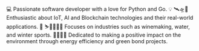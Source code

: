 💻 Passionate software developer with a love for Python and Go. 
💡 🛰️🛸🚁 Enthusiastic about IoT, AI and Blockchain technologies and their real-world applications. 
🍷 ⛷️🎿🏄🏻‍♀️ Focuses on industries such as winemaking, water, and winter sports. 
🌱🌱🌱🌱 Dedicated to making a positive impact on the environment through energy efficiency and green bond projects. 
